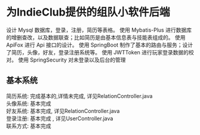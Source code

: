 

# 为IndieClub提供的组队小软件后端

设计 Mysql  数据库，登录，注册，简历等表格。
使用 Mybatis-Plus  进行数据库的增删查改，以及数据联查；比如简历是由基本信息表与技能表组成的。
使用 ApiFox  进行 Api  接口的设计。
使用 SpringBoot  制作了基本的路由与服务；设计了简历，头像，好友，登录注册系统等。
使用 JWTToken  进行玩家登录数据的校对。
使用 SpringSecurity  对未登录以及后台的管理
## 基本系统

简历系统: 完成基本的,详情未完成, 详见RelationController.java  
头像系统: 基本完成  
好友系统: 基本完成, 详见RelationController.java  
登录注册: 基本完成 , 详见UserController.java  
联系方式: 基本完成  
